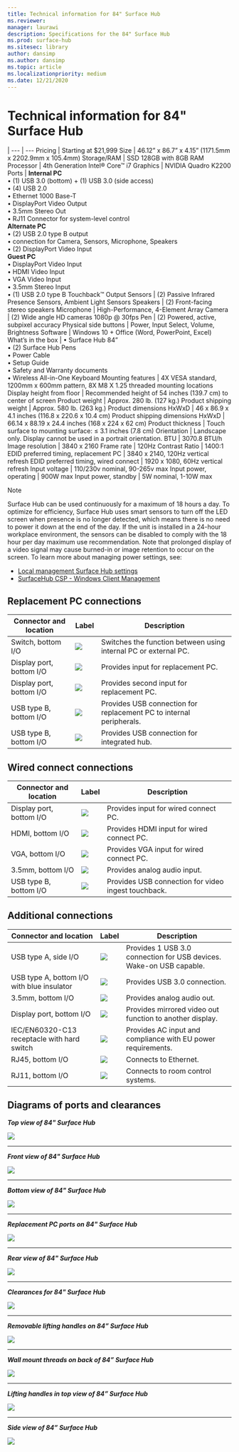 ```yaml
---
title: Technical information for 84" Surface Hub
ms.reviewer: 
manager: laurawi
description: Specifications for the 84" Surface Hub
ms.prod: surface-hub
ms.sitesec: library
author: dansimp
ms.author: dansimp
ms.topic: article
ms.localizationpriority: medium
ms.date: 12/21/2020
---
```


# Technical information for 84" Surface Hub

|
--- | ---
Pricing	| Starting at $21,999 
Size |	46.12” x 86.7” x 4.15” (1171.5mm x 2202.9mm x 105.4mm)
Storage/RAM	| SSD 128GB with 8GB RAM
Processor	| 4th Generation Intel® Core™ i7 
Graphics |	NVIDIA Quadro K2200 
Ports |	**Internal PC**<br>• (1) USB 3.0 (bottom) + (1) USB 3.0 (side access)<br>• (4) USB 2.0<br>•  Ethernet 1000 Base-T<br>• DisplayPort Video Output<br>• 3.5mm Stereo Out<br>• RJ11 Connector for system-level control<br>**Alternate PC**<br>• (2) USB 2.0 type B output<br>•  connection for Camera, Sensors, Microphone, Speakers<br>• (2) DisplayPort Video Input<br>**Guest PC**<br>• DisplayPort Video Input<br>• HDMI Video Input<br>• VGA Video Input<br>• 3.5mm Stereo Input<br>• (1) USB 2.0 type B Touchback™ Output
Sensors	 | (2) Passive Infrared Presence Sensors, Ambient Light Sensors 
Speakers |	(2) Front-facing stereo speakers 
Microphone |	High-Performance, 4-Element Array 
Camera |	(2) Wide angle HD cameras 1080p @ 30fps 
Pen |	(2) Powered, active, subpixel accuracy 
Physical side buttons |	Power, Input Select, Volume, Brightness 
Software |	Windows 10 + Office (Word, PowerPoint, Excel) 
What’s in the box |	• Surface Hub 84”<br>• (2) Surface Hub Pens<br>• Power Cable<br>• Setup Guide<br>• Safety and Warranty documents<br>• Wireless All-in-One Keyboard
Mounting features	| 4X VESA standard, 1200mm x 600mm pattern, 8X M8 X 1.25 threaded mounting locations
Display height from floor	| Recommended height of 54 inches (139.7 cm) to center of screen
Product weight |	Approx. 280 lb. (127 kg.)
Product shipping weight	 | Approx. 580 lb. (263 kg.)
Product dimensions HxWxD | 	46 x 86.9 x 4.1 inches (116.8 x 220.6 x 10.4 cm)
Product shipping dimensions HxWxD |	66.14 x 88.19 x 24.4 inches (168 x 224 x 62 cm)
Product thickness	| Touch surface to mounting surface: ≤ 3.1 inches (7.8 cm)
Orientation	 | Landscape only. Display cannot be used in a portrait orientation.
BTU	 | 3070.8 BTU/h
Image resolution |	3840 x 2160
Frame rate |	120Hz
Contrast Ratio | 1400:1
EDID preferred timing, replacement PC |	3840 x 2140, 120Hz vertical refresh
EDID preferred timing, wired connect |	1920 x 1080, 60Hz vertical refresh
Input voltage | 110/230v nominal, 90-265v max
Input power, operating |	900W max
Input power, standby    |  	5W nominal, 1-10W max

> [!NOTE]
> Surface Hub can be used continuously for a maximum of 18 hours a day. To optimize for efficiency, Surface Hub uses smart sensors to turn off the LED screen when presence is no longer detected, which means there is no need to power it down at the end of the day. If the unit is installed in a 24-hour workplace environment, the sensors can be disabled to comply with the 18 hour per day maximum use recommendation. Note that prolonged display of a video signal may cause burned-in or image retention to occur on the screen. To learn more about managing power settings, see:
>
> - [Local management Surface Hub settings](local-management-surface-hub-settings.md)
> - [SurfaceHub CSP - Windows Client Management](https://docs.microsoft.com/windows/client-management/mdm/surfacehub-csp)

## Replacement PC connections 

Connector and location | Label | Description
--- | --- | ---
Switch, bottom I/O | ![](images/switch.png) | Switches the function between using internal PC or external PC.
Display port, bottom I/O | ![](images/dport.png) | Provides input for replacement PC.
Display port, bottom I/O | ![](images/dport.png) | Provides second input for replacement PC.
USB type B, bottom I/O | ![](images/usb.png) | Provides USB connection for replacement PC to internal peripherals. 
USB type B, bottom I/O | ![](images/usb.png) | Provides USB connection for integrated hub.


## Wired connect connections

Connector and location | Label | Description
--- | --- | ---
Display port, bottom I/O | ![](images/dportio.png) | Provides input for wired connect PC.
HDMI, bottom I/O | ![](images/hdmi.png) | Provides HDMI input for wired connect PC.
VGA, bottom I/O | ![](images/vga.png) | Provides VGA input for wired connect PC.
3.5mm, bottom I/O | ![](images/35mm.png) | Provides analog audio input.
USB type B, bottom I/O | ![](images/usb.png) | Provides USB connection for video ingest touchback.

## Additional connections

Connector and location | Label | Description
--- | --- | ---
USB type A, side I/O | ![](images/usb.png) | Provides 1 USB 3.0 connection for USB devices. Wake-on USB capable.
USB type A, bottom I/O with blue insulator | ![](images/usb.png) | Provides USB 3.0 connection.
3.5mm, bottom I/O | ![](images/analog.png) | Provides analog audio out.
Display port, bottom I/O | ![](images/dportout.png) | Provides mirrored video out function to another display.
IEC/EN60320-C13 receptacle with hard switch | ![](images/iec.png) | Provides AC input and compliance with EU power requirements.
RJ45, bottom I/O | ![](images/rj45.png) | Connects to Ethernet.
RJ11, bottom I/O | ![](images/rj11.png) | Connects to room control systems.







## Diagrams of ports and clearances

***Top view of 84" Surface Hub***

![](images/sh-84-top.png)

---


***Front view of 84" Surface Hub***

![](images/sh-84-front.png)


---

***Bottom view of 84" Surface Hub***

![](images/sh-84-bottom.png)


---

***Replacement PC ports on 84" Surface Hub***

![](images/sh-84-rpc-ports.png)



---

***Rear view of 84" Surface Hub***

![](images/sh-84-rear.png)


---

***Clearances for 84" Surface Hub***

![](images/sh-84-clearance.png)

---


***Removable lifting handles on 84” Surface Hub***

![](images/sh-84-hand.png)


---


***Wall mount threads on back of 84” Surface Hub***

![](images/sh-84-wall.png)

---
***Lifting handles in top view of 84” Surface Hub***

![](images/sh-84-hand-top.png)

---
***Side view of 84” Surface Hub***

![](images/sh-84-side.png)



